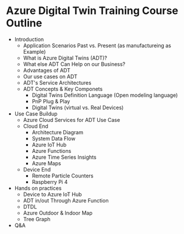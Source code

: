 # Azure Digital Twin Training​ Course Outline
* Introduction
  * Application Scenarios Past vs. Present (as manufactureing as Example)  
  * What is Azure Digital Twins (ADT)?
  * What else ADT Can Help on our Business?
  * Advantages of ADT
  * Our use cases on ADT 
  * ADT's Service Architectures
  * ADT Concepts & Key Componets 
    *  Digital Twins Definition Language (Open modeling language)
    *  PnP Plug & Play 
    *  Digital Twins (virtual vs. Real Devices) 
* Use Case Buildup
  * Azure Cloud Services for ADT Use Case
  * Cloud End 
    * Architecture Diagram
    * System Data Flow
    * Azure IoT Hub
    * Azure Functions
    * Azure Time Series Insights
    * Azure Maps
  * Device End 
    * Remote Particle Counters
    * Raspberry Pi 4
* Hands on practices
  * Device to Azure IoT Hub
  * ADT in/out Through Azure Function
  * DTDL
  * Azure Outdoor & Indoor Map
  * Tree Graph
* Q&A
